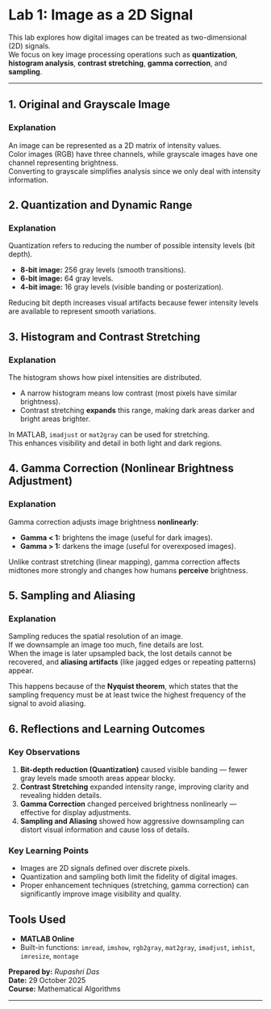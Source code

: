 # Lab 1: Image as a 2D Signal

This lab explores how digital images can be treated as two-dimensional (2D) signals.  
We focus on key image processing operations such as **quantization**, **histogram analysis**, **contrast stretching**, **gamma correction**, and **sampling**.

---

## 1. Original and Grayscale Image

### Explanation
An image can be represented as a 2D matrix of intensity values.  
Color images (RGB) have three channels, while grayscale images have one channel representing brightness.  
Converting to grayscale simplifies analysis since we only deal with intensity information.


## 2. Quantization and Dynamic Range

### Explanation
Quantization refers to reducing the number of possible intensity levels (bit depth).  
- **8-bit image:** 256 gray levels (smooth transitions).  
- **6-bit image:** 64 gray levels.  
- **4-bit image:** 16 gray levels (visible banding or posterization).

Reducing bit depth increases visual artifacts because fewer intensity levels are available to represent smooth variations.


## 3. Histogram and Contrast Stretching

### Explanation
The histogram shows how pixel intensities are distributed.  
- A narrow histogram means low contrast (most pixels have similar brightness).  
- Contrast stretching **expands** this range, making dark areas darker and bright areas brighter.

In MATLAB, `imadjust` or `mat2gray` can be used for stretching.  
This enhances visibility and detail in both light and dark regions.


## 4. Gamma Correction (Nonlinear Brightness Adjustment)

### Explanation
Gamma correction adjusts image brightness **nonlinearly**:
- **Gamma < 1:** brightens the image (useful for dark images).  
- **Gamma > 1:** darkens the image (useful for overexposed images).  

Unlike contrast stretching (linear mapping), gamma correction affects midtones more strongly and changes how humans **perceive** brightness.


## 5. Sampling and Aliasing

### Explanation
Sampling reduces the spatial resolution of an image.  
If we downsample an image too much, fine details are lost.  
When the image is later upsampled back, the lost details cannot be recovered, and **aliasing artifacts** (like jagged edges or repeating patterns) appear.

This happens because of the **Nyquist theorem**, which states that the sampling frequency must be at least twice the highest frequency of the signal to avoid aliasing.



## 6. Reflections and Learning Outcomes

### Key Observations
1. **Bit-depth reduction (Quantization)** caused visible banding — fewer gray levels made smooth areas appear blocky.  
2. **Contrast Stretching** expanded intensity range, improving clarity and revealing hidden details.  
3. **Gamma Correction** changed perceived brightness nonlinearly — effective for display adjustments.  
4. **Sampling and Aliasing** showed how aggressive downsampling can distort visual information and cause loss of details.

### Key Learning Points
- Images are 2D signals defined over discrete pixels.  
- Quantization and sampling both limit the fidelity of digital images.  
- Proper enhancement techniques (stretching, gamma correction) can significantly improve image visibility and quality.


## Tools Used
- **MATLAB Online**
- Built-in functions: `imread`, `imshow`, `rgb2gray`, `mat2gray`, `imadjust`, `imhist`, `imresize`, `montage`



**Prepared by:** *Rupashri Das*  
**Date:** 29 October 2025  
**Course:** Mathematical Algorithms

---
